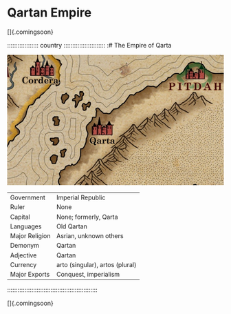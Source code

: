 # Qartan Empire

[]{.comingsoon}

:::::::::::::::::: country ::::::::::::::::::::::::
:# The Empire of Qarta

![Map of Qarta, by Robert Altbauer](assets/Maps/Details/World/Qarta.jpg "Map of Qarta, by Robert Altbauer")

|                |                                 |
| -------------- | ------------------------------- |
| Government     | Imperial Republic               |
| Ruler          | None                            |
| Capital        | None; formerly, Qarta           |
| Languages      | Old Qartan                      |
| Major Religion | Asrian, unknown others          |
| Demonym        | Qartan                          |
| Adjective      | Qartan                          |
| Currency       | arto (singular), artos (plural) | 
| Major Exports  | Conquest, imperialism           |
::::::::::::::::::::::::::::::::::::::::::::::::::::

[]{.comingsoon}

